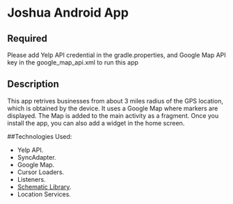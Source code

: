 # Joshua Android App

## Required
Please add Yelp API credential in the gradle.properties, and Google Map API key in the google_map_api.xml to run this app

## Description

This app retrives businesses from about 3 miles radius of the GPS location, which is obtained by the device.
It uses a Google Map where markers are displayed. The Map is added to the main activity as a fragment.
Once you install the app, you can also add a widget in the home screen.

##Technologies Used: 
- Yelp API.
- SyncAdapter.
- Google Map.
- Cursor Loaders.
- Listeners.
- [Schematic Library](https://github.com/SimonVT/schematic).
- Location Services.
